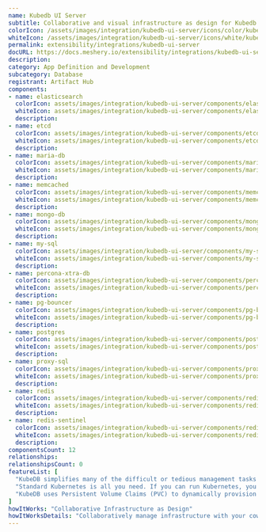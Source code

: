 ```yaml
---
name: Kubedb UI Server
subtitle: Collaborative and visual infrastructure as design for Kubedb UI Server
colorIcon: /assets/images/integration/kubedb-ui-server/icons/color/kubedb-ui-server-color.svg
whiteIcon: /assets/images/integration/kubedb-ui-server/icons/white/kubedb-ui-server-white.svg
permalink: extensibility/integrations/kubedb-ui-server
docURL: https://docs.meshery.io/extensibility/integrations/kubedb-ui-server
description: 
category: App Definition and Development
subcategory: Database
registrant: Artifact Hub
components: 
- name: elasticsearch
  colorIcon: assets/images/integration/kubedb-ui-server/components/elasticsearch/icons/color/elasticsearch-color.svg
  whiteIcon: assets/images/integration/kubedb-ui-server/components/elasticsearch/icons/white/elasticsearch-white.svg
  description: 
- name: etcd
  colorIcon: assets/images/integration/kubedb-ui-server/components/etcd/icons/color/etcd-color.svg
  whiteIcon: assets/images/integration/kubedb-ui-server/components/etcd/icons/white/etcd-white.svg
  description: 
- name: maria-db
  colorIcon: assets/images/integration/kubedb-ui-server/components/maria-db/icons/color/maria-db-color.svg
  whiteIcon: assets/images/integration/kubedb-ui-server/components/maria-db/icons/white/maria-db-white.svg
  description: 
- name: memcached
  colorIcon: assets/images/integration/kubedb-ui-server/components/memcached/icons/color/memcached-color.svg
  whiteIcon: assets/images/integration/kubedb-ui-server/components/memcached/icons/white/memcached-white.svg
  description: 
- name: mongo-db
  colorIcon: assets/images/integration/kubedb-ui-server/components/mongo-db/icons/color/mongo-db-color.svg
  whiteIcon: assets/images/integration/kubedb-ui-server/components/mongo-db/icons/white/mongo-db-white.svg
  description: 
- name: my-sql
  colorIcon: assets/images/integration/kubedb-ui-server/components/my-sql/icons/color/my-sql-color.svg
  whiteIcon: assets/images/integration/kubedb-ui-server/components/my-sql/icons/white/my-sql-white.svg
  description: 
- name: percona-xtra-db
  colorIcon: assets/images/integration/kubedb-ui-server/components/percona-xtra-db/icons/color/percona-xtra-db-color.svg
  whiteIcon: assets/images/integration/kubedb-ui-server/components/percona-xtra-db/icons/white/percona-xtra-db-white.svg
  description: 
- name: pg-bouncer
  colorIcon: assets/images/integration/kubedb-ui-server/components/pg-bouncer/icons/color/pg-bouncer-color.svg
  whiteIcon: assets/images/integration/kubedb-ui-server/components/pg-bouncer/icons/white/pg-bouncer-white.svg
  description: 
- name: postgres
  colorIcon: assets/images/integration/kubedb-ui-server/components/postgres/icons/color/postgres-color.svg
  whiteIcon: assets/images/integration/kubedb-ui-server/components/postgres/icons/white/postgres-white.svg
  description: 
- name: proxy-sql
  colorIcon: assets/images/integration/kubedb-ui-server/components/proxy-sql/icons/color/proxy-sql-color.svg
  whiteIcon: assets/images/integration/kubedb-ui-server/components/proxy-sql/icons/white/proxy-sql-white.svg
  description: 
- name: redis
  colorIcon: assets/images/integration/kubedb-ui-server/components/redis/icons/color/redis-color.svg
  whiteIcon: assets/images/integration/kubedb-ui-server/components/redis/icons/white/redis-white.svg
  description: 
- name: redis-sentinel
  colorIcon: assets/images/integration/kubedb-ui-server/components/redis-sentinel/icons/color/redis-sentinel-color.svg
  whiteIcon: assets/images/integration/kubedb-ui-server/components/redis-sentinel/icons/white/redis-sentinel-white.svg
  description: 
componentsCount: 12
relationships: 
relationshipsCount: 0
featureList: [
  "KubeDB simplifies many of the difficult or tedious management tasks of running a production grade databases on private and public clouds. Maintain one stack for all your stateless and stateful applications and simplify the operational complexity.",
  "Standard Kubernetes is all you need. If you can run Kubernetes, you can provision and manage databases using KubeDB. Use standard Kubernetes CLI and API to provision and manage databases.",
  "KubeDB uses Persistent Volume Claims (PVC) to dynamically provision disks for database instances. Using appropriately defined StorageClasses, KubeDB provisioned database instances are designed to scale from small development workloads up to performance-intensive workloads on private and public cloud environments."
]
howItWorks: "Collaborative Infrastructure as Design"
howItWorksDetails: "Collaboratively manage infrastructure with your coworkers synchronously sharing the same designs."
---
```

